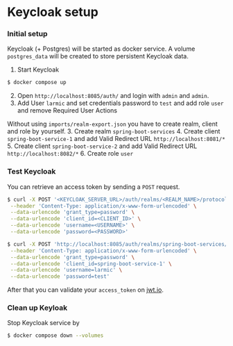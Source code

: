 # Keycloak setup

### Initial setup

Keycloak (+ Postgres) will be started as docker service. 
A volume `postgres_data` will be created to store persistent Keycloak data.

1. Start Keycloak

```sh 
$ docker compose up
```

2. Open `http://localhost:8085/auth/` and login with `admin` and `admin`.
3. Add User `larmic` and set credentials password to `test` and add role `user` and remove Required User Actions


Without using `imports/realm-export.json` you have to create realm, client and role by yourself.
3. Create realm `spring-boot-services`
4. Create client `spring-boot-service-1` and add Valid Redirect URL `http://localhost:8081/*`
5. Create client `spring-boot-service-2` and add Valid Redirect URL `http://localhost:8082/*`
6. Create role `user`

### Test Keycloak

You can retrieve an access token by sending a `POST` request.

```sh 
$ curl -X POST '<KEYCLOAK_SERVER_URL>/auth/realms/<REALM_NAME>/protocol/openid-connect/token' \
 --header 'Content-Type: application/x-www-form-urlencoded' \
 --data-urlencode 'grant_type=password' \
 --data-urlencode 'client_id=<CLIENT_ID>' \
 --data-urlencode 'username=<USERNAME>' \
 --data-urlencode 'password=<PASSWORD>'
```

```sh 
$ curl -X POST 'http://localhost:8085/auth/realms/spring-boot-services/protocol/openid-connect/token' \
 --header 'Content-Type: application/x-www-form-urlencoded' \
 --data-urlencode 'grant_type=password' \
 --data-urlencode 'client_id=spring-boot-service-1' \
 --data-urlencode 'username=larmic' \
 --data-urlencode 'password=test'
```

After that you can validate your `access_token` on [jwt.io](https://jwt.io/). 

### Clean up Keyloak

Stop Keycloak service by

```sh 
$ docker compose down --volumes
```